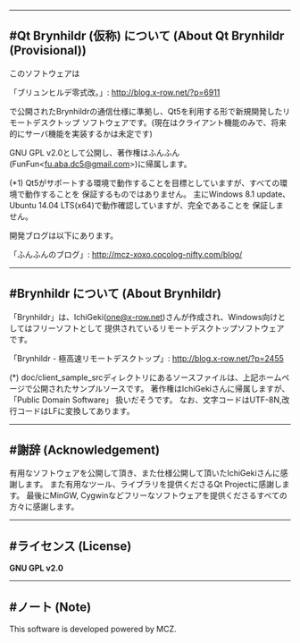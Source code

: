 ﻿-----------------------------------------------------------------------------------------------
#Qt Brynhildr (仮称) について (About Qt Brynhildr (Provisional))
-----------------------------------------------------------------------------------------------
このソフトウェアは

「ブリュンヒルデ零式改。」: http://blog.x-row.net/?p=6911

で公開されたBrynhildrの通信仕様に準拠し、Qt5を利用する形で新規開発したリモートデスクトップ
ソフトウェアです。(現在はクライアント機能のみで、将来的にサーバ機能を実装するかは未定です)

GNU GPL v2.0として公開し、著作権はふんふん(FunFun\<fu.aba.dc5@gmail.com\>)に帰属します。

(*1) Qt5がサポートする環境で動作することを目標としていますが、すべての環境で動作することを
     保証するものではありません。
     主にWindows 8.1 update、Ubuntu 14.04 LTS(x64)で動作確認していますが、完全であることを
     保証しません。

開発ブログは以下にあります。

「ふんふんのブログ」: http://mcz-xoxo.cocolog-nifty.com/blog/

-----------------------------------------------------------------------------------------------
#Brynhildr について (About Brynhildr)
-----------------------------------------------------------------------------------------------

「Brynhildr」は、IchiGeki(one@x-row.net)さんが作成され、Windows向けとしてはフリーソフトとして
提供されているリモートデスクトップソフトウェアです。

「Brynhildr - 極高速リモートデスクトップ」: http://blog.x-row.net/?p=2455

(*) doc/client_sample_srcディレクトリにあるソースファイルは、上記ホームページで公開されたサンプルソースです。
著作権はIchiGekiさんに帰属しますが、「Public Domain Software」 扱いだそうです。
なお、文字コードはUTF-8N,改行コードはLFに変換してあります。

-----------------------------------------------------------------------------------------------
#謝辞 (Acknowledgement)
-----------------------------------------------------------------------------------------------
有用なソフトウェアを公開して頂き、また仕様公開して頂いたIchiGekiさんに感謝します。
また有用なツール、ライブラリを提供くださるQt Projectに感謝します。
最後にMinGW, Cygwinなどフリーなソフトウェアを提供くださるすべての方々に感謝します。

-----------------------------------------------------------------------------------------------
#ライセンス (License)
-----------------------------------------------------------------------------------------------

**GNU GPL v2.0**

-----------------------------------------------------------------------------------------------
#ノート (Note)
-----------------------------------------------------------------------------------------------
This software is developed powered by MCZ.
